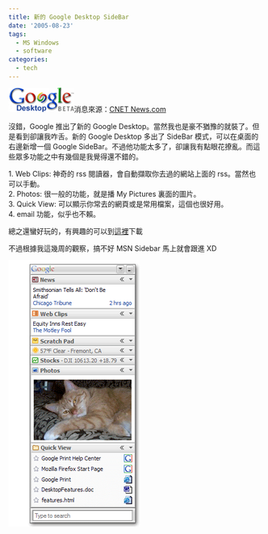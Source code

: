 ```yaml
---
title: 新的 Google Desktop SideBar
date: '2005-08-23'
tags:
  - MS Windows
  - software
categories:
  - tech
---
```

![logo_sm](images/0.gif)消息來源：[CNET News.com](http://news.com.com/New+Google+desktop+tool+offers+customization/2100-1038_3-5841246.html?part=rss&tag=5841246&subj=news)  
  
沒錯，Google 推出了新的 Google Desktop。當然我也是豪不猶豫的就裝了。但是看到卻讓我咋舌。新的 Google Desktop 多出了 SideBar 模式，可以在桌面的右邊新增一個 Google SideBar。不過他功能太多了，卻讓我有點眼花撩亂。而這些眾多功能之中有幾個是我覺得還不錯的。  
  
1\. Web Clips: 神奇的 rss 閱讀器，會自動擷取你去過的網站上面的 rss。當然也可以手動。  
2\. Photos: 很一般的功能，就是播 My Pictures 裏面的圖片。  
3\. Quick View: 可以顯示你常去的網頁或是常用檔案，這個也很好用。  
4\. email 功能，似乎也不賴。  
  
總之還蠻好玩的，有興趣的可以到[這裡](http://desktop.google.com/en/)下載  
  
不過根據我這幾周的觀察，搞不好 MSN Sidebar 馬上就會跟進 XD  
  
[![sidebar_hp](images/1.gif)](http://www.flickr.com/photos/yurenju/36259424/ "Photo Sharing")